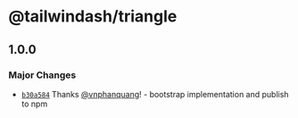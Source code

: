 # @tailwindash/triangle

## 1.0.0

### Major Changes

- [`b30a584`](https://github.com/vnphanquang/tailwindash/commit/b30a584b18817c160ac3a098d16e667f68e6a6a3) Thanks [@vnphanquang](https://github.com/vnphanquang)! - bootstrap implementation and publish to npm
